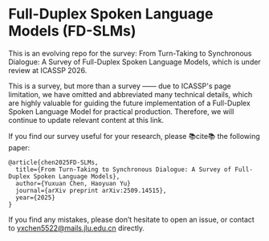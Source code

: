# Full-Duplex Spoken Language Models (FD-SLMs)
This is an evolving repo for the survey: From Turn-Taking to Synchronous Dialogue: A Survey of Full-Duplex Spoken Language Models, which is under review at ICASSP 2026. 

This is a survey, but more than a survey —— due to ICASSP's page limitation, we have omitted and abbreviated many technical details, which are highly valuable for guiding the future implementation of a Full-Duplex Spoken Language Model for practical production. Therefore, we will continue to update relevant content at this link.

If you find our survey useful for your research, please 📚cite📚 the following paper:

```
@article{chen2025FD-SLMs,
  title={From Turn-Taking to Synchronous Dialogue: A Survey of Full-Duplex Spoken Language Models},
  author={Yuxuan Chen, Haoyuan Yu}
  journal={arXiv preprint arXiv:2509.14515},
  year={2025}
}
```

If you find any mistakes, please don’t hesitate to open an issue, or contact to yxchen5522@mails.jlu.edu.cn directly.


